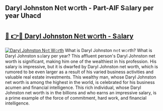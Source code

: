 ## Daryl Johnston N𝚎t w𝚘rth - Part-AlF S𝚊lary per year Uhacd

# <h2><a href="http://gc4f84.nevu.top/?p=Daryl+Johnston">🔗 👉🔴 Daryl Johnston N𝚎t w𝚘rth - S𝚊lary</a></h2>

[![Daryl Johnston N𝚎t W𝚘rth](https://i.imgur.com/Oavwk0R.jpeg)](http://gc4f84.nevu.top/?p=Daryl+Johnston)
What is Daryl Johnston n𝚎t w𝚘rth? What is Daryl Johnston s𝚊lary per year?
This affluent person's Daryl Johnston net worth is significant, making him one of the wealthiest in his profession. His salary is impressive, but it is dwarfed by Daryl Johnston net worth, which is rumored to be even larger as a result of his varied business activities and valuable real estate investments. This wealthy man, whose Daryl Johnston net worth is among the highest in the world, is celebrated for his business acumen and financial intelligence. This rich individual, whose Daryl Johnston net worth is in the billions and who earns an impressive salary, is a prime example of the force of commitment, hard work, and financial intelligence.
